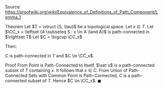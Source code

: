 # 

Source: https://proofwiki.org/wiki/Equivalence_of_Definitions_of_Path_Component/Lemma_1

Theorem
Let $T = \struct {S, \tau}$ be a topological space.
Let $x \in T$.
Let $\CC_x = \leftset {A \subseteq S : x \in A \land A}$ is path-connected in $\rightset T$
Let $C = \bigcup \CC_x$

Then:

$C$ is path-connected in $T$ and  $C \in \CC_x$.


Proof
From Point is Path-Connected to Itself, $\set x$ is a path-connected subset of $T$ containing $x$.
It follows that $x \in C$.
From Union of Path-Connected Sets with Common Point is Path-Connected, $C$ is a  path-connected subset of $T$.
Hence $C \in \CC_x$.
$\blacksquare$





